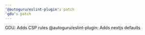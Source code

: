 ```yaml
---
'@autoguru/eslint-plugin': patch
'gdu': patch
---
```


GDU: Adds CSP rules
@autoguru/eslint-plugin: Adds nextjs defaults
